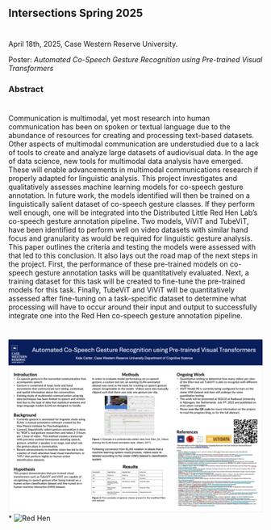 ## Intersections Spring 2025
#
April 18th, 2025, Case Western Reserve University.

Poster: *Automated Co-Speech Gesture Recognition using Pre-trained Visual Transformers*

### Abstract
#
Communication is multimodal, yet most research into human communication has been on spoken or textual language due to the abundance of resources for creating and processing text-based datasets. Other aspects of multimodal communication are understudied due to a lack of tools to create and analyze large datasets of audiovisual data. In the age of data science, new tools for multimodal data analysis have emerged. These will enable advancements in multimodal communications research if properly adapted for linguistic analysis. This project investigates and qualitatively assesses machine learning models for co-speech gesture annotation. In future work, the models identified will then be trained on a linguistically salient dataset of co-speech gesture classes. If they perform well enough, one will be integrated into the Distributed Little Red Hen Lab’s co-speech gesture annotation pipeline.  Two models, ViViT and TubeViT, have been identified to perform well on video datasets with similar hand focus and granularity as would be required for linguistic gesture analysis.  This paper outlines the criteria and testing the models were assessed with that led to this conclusion. It also lays out the road map of the next steps in the project.  First,  the performance of these pre-trained models on co-speech gesture annotation tasks will be quantitatively evaluated. Next, a training dataset for this task will be created to fine-tune the pre-trained models for this task. Finally, TubeViT and ViViT will be quantitatively assessed after fine-tuning on a task-specific dataset to determine what processing will have to occur around their input and output to successfully integrate one into the Red Hen co-speech gesture annotation pipeline.  

#
![Intersections Poster Image](Intersections_Poster.png)
*
![Red Hen](https://github.com/RedHenLab)
